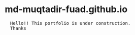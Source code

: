 # md-muqtadir-fuad.github.io

<pre>
  Hello!! This portfolio is under construction.
  Thanks
</pre>
